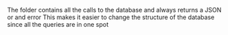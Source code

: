 The folder contains all the calls to the database and always returns a JSON or and error This makes it easier to change
the structure of the database since all the queries are in one spot
